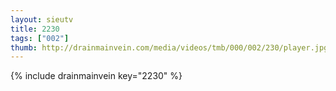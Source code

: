 ```yaml
--- 
layout: sieutv
title: 2230
tags: ["002"]
thumb: http://drainmainvein.com/media/videos/tmb/000/002/230/player.jpg
---
```

{% include drainmainvein key="2230" %} 
